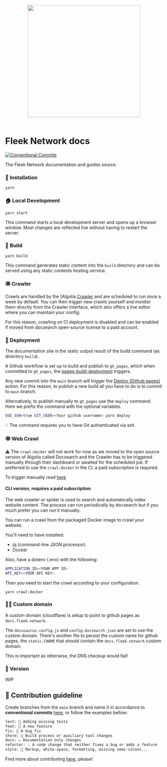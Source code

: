 <div align="center" style="padding-bottom: 20px;">
  <img src="./static/img/logo+named.svg?202301091309" width="360px" height="auto"/>
</div>

# Fleek Network docs
[![Conventional Commits](https://img.shields.io/badge/Conventional%20Commits-1.0.0-blue.svg)](https://conventionalcommits.org)

The Fleek Network documentation and guides source.

### 🤖 Installation

```
yarn
```

### 🏠 Local Development

```
yarn start
```

This command starts a local development server and opens up a browser window. Most changes are reflected live without having to restart the server.

### 👷 Build

```
yarn build
```

This command generates static content into the `build` directory and can be served using any static contents hosting service.

### 🕸 Crawler

Crawls are handled by the [Algolia [Crawler](https://www.algolia.com/products/search-and-discovery/crawler/) and are scheduled to run once a week by default. You can then trigger new crawls yourself and monitor them directly from the Crawler interface, which also offers a live editor where you can maintain your config.

For this reason, crawling on CI deployment is disabled and can be enabled if moved from docsearch open-source license to a paid account.

### 🚀 Deployment

The documentation site is the static output result of the build command (as directory `build`).

A Github workflow is set up to build and publish to `gh_pages`, which when committed to `gh_pages`, the [pages-build-deployment](https://github.com/fleek-network/fleek-network-docs/actions) triggers.

Any new commit into the `main` branch will trigger the [Deploy (Github pages)](https://github.com/fleek-network/fleek-network-docs/actions/workflows/deploy-gh-pages.yml) action. For this reason, to publish a new build all you have to do is to commit to `main` branch.

Alternatively, to publish manually to `gh_pages` use the `deploy` command. Here we prefix the command with the optional variables.

```sh
USE_SSH=true GIT_USER=<Your github username> yarn deploy
```

💡 The command requires you to have Git authenticated via ssh.

### 🕸 Web Crawl

⚠️ The `crawl:docker` will not work for now as we moved to the open source version of Algolia called Docsearch and the Crawler has to be triggered manually through their dashboard or awaited for the scheduled job. If preferred to use the `crawl:docker` in the CI, a paid subscription is required.

To trigger manually read [here](https://docsearch.algolia.com/docs/manage-your-crawls/#trigger-a-new-crawl)

#### CLI version, requires a paid subscription

The web crawler or spider is used to search and automatically index website content. The process can run periodically by docsearch but if you much prefer you can run it manually.

You can run a crawl from the packaged Docker image to crawl your website.

You'll need to have installed:
- jq (command-line JSON processor)
- Docker

Also, have a dotenv (.env) with the following:

```sh
APPLICATION_ID=<YOUR APP ID>
API_KEY=<YOUR API KEY>
```


Then you need to start the crawl according to your configuration.

```
yarn crawl:docker
```

### 👩‍🎨 Custom domain

A custom domain (cloudflare) is setup to point to github pages as `docs.fleek.network`.

The `docusaurus.config.js` and `config.docsearch.json` are set to use the custom domain. There's another file to persist the custom name for github pages, the `static.CNAME` that should contain the `docs.fleek.network` custom domain.

This is important as otherwise, the DNS checkup would fail!

### 📖 Version

WIP

## 🙏 Contribution guideline

Create branches from the `main` branch and name it in accordance to **conventional commits** [here](https://www.conventionalcommits.org/en/v1.0.0/), or follow the examples bellow:

```txt
test: 💍 Adding missing tests
feat: 🎸 A new feature
fix: 🐛 A bug fix
chore: 🤖 Build process or auxiliary tool changes
docs: ✏️ Documentation only changes
refactor: 💡 A code change that neither fixes a bug or adds a feature
style: 💄 Markup, white-space, formatting, missing semi-colons...
```

Find more about contributing [here](https://docs.fleek.network/docs/Open-source/contributing), please!
